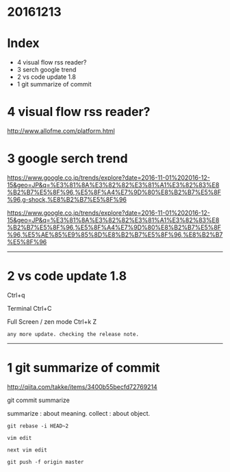 # 20161213

# Index
- 4 visual flow rss reader?
- 3 serch google trend
- 2 vs code update 1.8
- 1 git summarize of commit

# 4 visual flow rss reader?

http://www.allofme.com/platform.html



# 3 google serch trend

https://www.google.co.jp/trends/explore?date=2016-11-01%202016-12-15&geo=JP&q=%E3%81%8A%E3%82%82%E3%81%A1%E3%82%83%E8%B2%B7%E5%8F%96,%E5%8F%A4%E7%9D%80%E8%B2%B7%E5%8F%96,g-shock,%E8%B2%B7%E5%8F%96

https://www.google.co.jp/trends/explore?date=2016-11-01%202016-12-15&geo=JP&q=%E3%81%8A%E3%82%82%E3%81%A1%E3%82%83%E8%B2%B7%E5%8F%96,%E5%8F%A4%E7%9D%80%E8%B2%B7%E5%8F%96,%E5%AE%85%E9%85%8D%E8%B2%B7%E5%8F%96,%E8%B2%B7%E5%8F%96



-----------------------
# 2 vs code update 1.8

Ctrl+q

Terminal Ctrl+C 

Full Screen / zen mode  Ctrl+k Z

    any more update. checking the release note.

-----------------------
# 1 git summarize of commit

http://qiita.com/takke/items/3400b55becfd72769214

git commit summarize

summarize : about meaning.
collect : about object.

```
git rebase -i HEAD~2

vim edit

next vim edit

git push -f origin master

```






